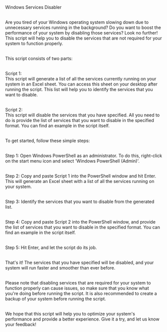 Windows Services Disabler<br /><br />

Are you tired of your Windows operating system slowing down due to unnecessary services running in the background? Do you want to boost the performance of your system by disabling those services? Look no further! This script will help you to disable the services that are not required for your system to function properly.<br /><br />

This script consists of two parts:<br /><br />

Script 1:<br />
This script will generate a list of all the services currently running on your system in an Excel sheet. You can access this sheet on your desktop after running the script. This list will help you to identify the services that you want to disable.<br /><br />

Script 2:<br />
This script will disable the services that you have specified. All you need to do is provide the list of services that you want to disable in the specified format. You can find an example in the script itself.<br /><br />

To get started, follow these simple steps:<br /><br />

Step 1: Open Windows PowerShell as an administrator. To do this, right-click on the start menu icon and select 'Windows PowerShell (Admin)'.<br /><br />

Step 2: Copy and paste Script 1 into the PowerShell window and hit Enter. This will generate an Excel sheet with a list of all the services running on your system.<br /><br />

Step 3: Identify the services that you want to disable from the generated list.<br /><br />

Step 4: Copy and paste Script 2 into the PowerShell window, and provide the list of services that you want to disable in the specified format. You can find an example in the script itself.<br /><br />

Step 5: Hit Enter, and let the script do its job.<br /><br />

That's it! The services that you have specified will be disabled, and your system will run faster and smoother than ever before.<br /><br />

Please note that disabling services that are required for your system to function properly can cause issues, so make sure that you know what you're doing before running the script. It is also recommended to create a backup of your system before running the script.<br /><br />

We hope that this script will help you to optimize your system's performance and provide a better experience. Give it a try, and let us know your feedback!
